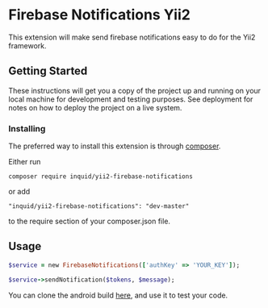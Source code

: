 # Firebase Notifications Yii2

This extension will make send firebase notifications easy to do for the Yii2 framework.

## Getting Started

These instructions will get you a copy of the project up and running on your local machine for development and testing purposes. See deployment for notes on how to deploy the project on a live system.


### Installing

The preferred way to install this extension is through [composer](http://getcomposer.org/download/).

Either run

```
composer require inquid/yii2-firebase-notifications
```

or add

```
"inquid/yii2-firebase-notifications": "dev-master"
```
to the require section of your composer.json file.

## Usage

```ruby
$service = new FirebaseNotifications(['authKey' => 'YOUR_KEY']);

$service->sendNotification($tokens, $message);
```
You can clone the android build [here](https://github.com/Amr-alshroof/Fcm-Android),
and use it to test your code.


